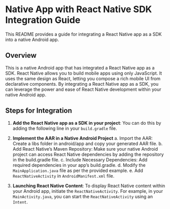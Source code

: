# Native App with React Native SDK Integration Guide

This README provides a guide for integrating a React Native app as a SDK into a native Android app.

## Overview

This is a native Android app that has integrated a React Native app as a SDK. React Native allows you to build mobile apps using only JavaScript. It uses the same design as React, letting you compose a rich mobile UI from declarative components. By integrating a React Native app as a SDK, you can leverage the power and ease of React Native development within your native Android app.

## Steps for Integration

1. **Add the React Native app as a SDK in your project**: You can do this by adding the following line in your `build.gradle` file.

2. **Implement the AAR in a Native Android Project**
   a. Import the AAR: Create a libs folder in android/app and copy your generated AAR file.
   b. Add React Native’s Maven Repository: Make sure your native Android project can access React Native dependencies by adding the repository in the build.gradle file.
   c. Include Necessary Dependencies: Add required dependencies in your app’s build.gradle.
   d. Modify the `MainApplication.java` file as per the provided example.
   e. Add `ReactNativeActivity` in `AndroidManifest.xml` file.

3. **Launching React Native Content**: To display React Native content within your Android app, initiate the `ReactNativeActivity`. For example, in your `MainActivity.java`, you can start the `ReactNativeActivity` using an `Intent`.
